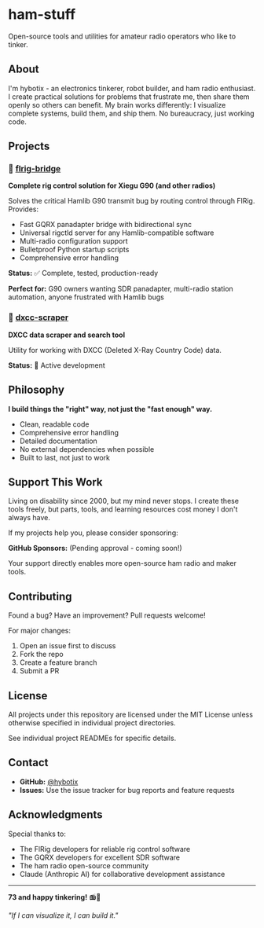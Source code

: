 # ham-stuff

Open-source tools and utilities for amateur radio operators who like to tinker.

## About

I'm hybotix - an electronics tinkerer, robot builder, and ham radio enthusiast. I create practical solutions for problems that frustrate me, then share them openly so others can benefit. My brain works differently: I visualize complete systems, build them, and ship them. No bureaucracy, just working code.

## Projects

### 🔧 [flrig-bridge](./flrig-bridge/)

**Complete rig control solution for Xiegu G90 (and other radios)**

Solves the critical Hamlib G90 transmit bug by routing control through FlRig. Provides:
- Fast GQRX panadapter bridge with bidirectional sync
- Universal rigctld server for any Hamlib-compatible software
- Multi-radio configuration support
- Bulletproof Python startup scripts
- Comprehensive error handling

**Status:** ✅ Complete, tested, production-ready

**Perfect for:** G90 owners wanting SDR panadapter, multi-radio station automation, anyone frustrated with Hamlib bugs

### 📡 [dxcc-scraper](./dxcc-scraper/)

**DXCC data scraper and search tool**

Utility for working with DXCC (Deleted X-Ray Country Code) data.

**Status:** 🚧 Active development

## Philosophy

**I build things the "right" way, not just the "fast enough" way.**

- Clean, readable code
- Comprehensive error handling
- Detailed documentation
- No external dependencies when possible
- Built to last, not just to work

## Support This Work

Living on disability since 2000, but my mind never stops. I create these tools freely, but parts, tools, and learning resources cost money I don't always have.

If my projects help you, please consider sponsoring:

**GitHub Sponsors:** (Pending approval - coming soon!)

Your support directly enables more open-source ham radio and maker tools.

## Contributing

Found a bug? Have an improvement? Pull requests welcome!

For major changes:
1. Open an issue first to discuss
2. Fork the repo
3. Create a feature branch
4. Submit a PR

## License

All projects under this repository are licensed under the MIT License unless otherwise specified in individual project directories.

See individual project READMEs for specific details.

## Contact

- **GitHub:** [@hybotix](https://github.com/hybotix)
- **Issues:** Use the issue tracker for bug reports and feature requests

## Acknowledgments

Special thanks to:
- The FlRig developers for reliable rig control software
- The GQRX developers for excellent SDR software
- The ham radio open-source community
- Claude (Anthropic AI) for collaborative development assistance

---

**73 and happy tinkering!** 📻🔧

*"If I can visualize it, I can build it."*
